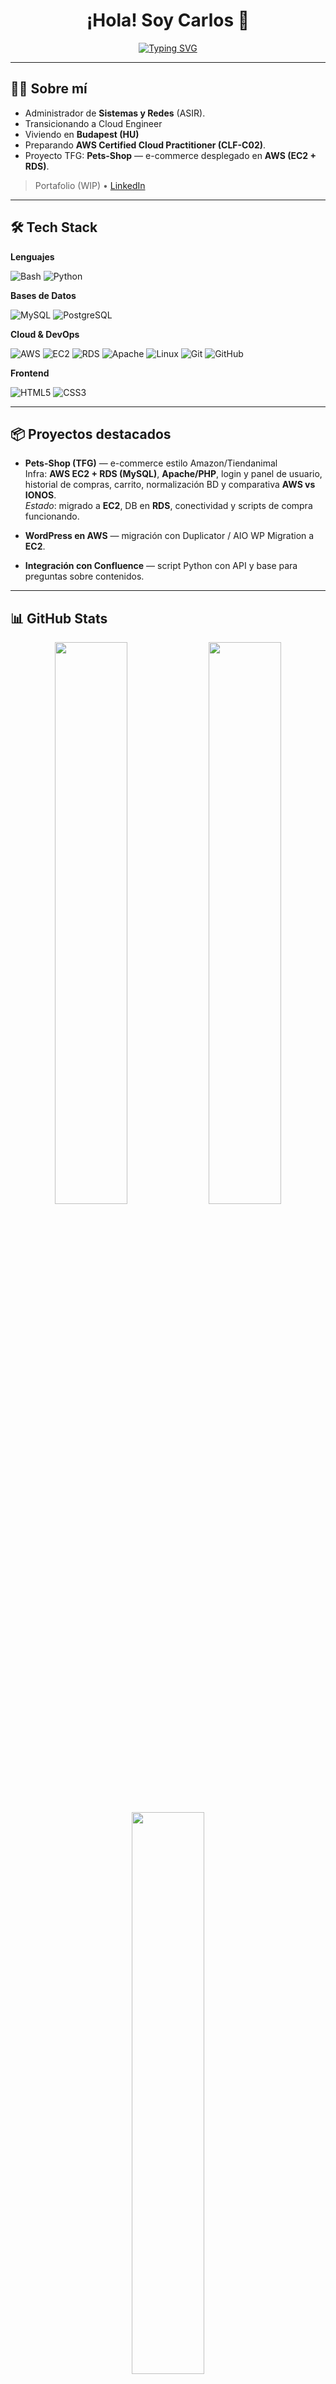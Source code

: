 <h1 align="center">¡Hola! Soy Carlos 👋</h1>
<p align="center">
  <a href="https://github.com/DenverCoder1/readme-typing-svg">
    <img src="https://readme-typing-svg.demolab.com?font=Fira+Code&pause=1000&color=36BCF7&center=true&vCenter=true&width=600&lines=System+%26+Network+Admin;Cloud+%F0%9F%8C%A1+%7C+AWS+en+progreso;MySQL+%7C+PostgreSQL;Aprendiendo+Python;Construyendo+ecommerce+%28Pets-Shop%29+en+AWS" alt="Typing SVG" />
  </a>
</p>

---

## 🧑‍💻 Sobre mí

- Administrador de **Sistemas y Redes** (ASIR).
- Transicionando a Cloud Engineer
- Viviendo en **Budapest (HU)** 
- Preparando **AWS Certified Cloud Practitioner (CLF-C02)**.
- Proyecto TFG: **Pets-Shop** — e-commerce desplegado en **AWS (EC2 + RDS)**.

> Portafolio (WIP) • [LinkedIn](https://www.linkedin.com/in/carlos-cabrera-domingo-68342b209/)

---

## 🛠️ Tech Stack

**Lenguajes**
  
![Bash](https://img.shields.io/badge/Bash-121011?style=for-the-badge&logo=gnu-bash)
![Python](https://img.shields.io/badge/Python-3776ab?style=for-the-badge&logo=python&logoColor=fff)

**Bases de Datos**
  
![MySQL](https://img.shields.io/badge/MySQL-005e86?style=for-the-badge&logo=mysql&logoColor=fff)
![PostgreSQL](https://img.shields.io/badge/PostgreSQL-4169e1?style=for-the-badge&logo=postgresql&logoColor=fff)

**Cloud & DevOps**
  
![AWS](https://img.shields.io/badge/AWS-232f3e?style=for-the-badge&logo=amazon-aws)
![EC2](https://img.shields.io/badge/EC2-ff9900?style=for-the-badge&logo=amazon-aws&logoColor=000)
![RDS](https://img.shields.io/badge/RDS-527FFF?style=for-the-badge&logo=amazon-aws&logoColor=fff)
![Apache](https://img.shields.io/badge/Apache-d22128?style=for-the-badge&logo=apache)
![Linux](https://img.shields.io/badge/Linux-FCC624?style=for-the-badge&logo=linux&logoColor=000)
![Git](https://img.shields.io/badge/Git-f05032?style=for-the-badge&logo=git&logoColor=fff)
![GitHub](https://img.shields.io/badge/GitHub-171515?style=for-the-badge&logo=github)

**Frontend**
  
![HTML5](https://img.shields.io/badge/HTML5-e34f26?style=for-the-badge&logo=html5&logoColor=fff)
![CSS3](https://img.shields.io/badge/CSS3-1572b6?style=for-the-badge&logo=css3&logoColor=fff)

---

## 📦 Proyectos destacados

- **Pets-Shop (TFG)** — e-commerce estilo Amazon/Tiendanimal  
  Infra: **AWS EC2 + RDS (MySQL)**, **Apache/PHP**, login y panel de usuario, historial de compras, carrito, normalización BD y comparativa **AWS vs IONOS**.  
  _Estado_: migrado a **EC2**, DB en **RDS**, conectividad y scripts de compra funcionando.

- **WordPress en AWS** — migración con Duplicator / AIO WP Migration a **EC2**.

- **Integración con Confluence** — script Python con API y base para preguntas sobre contenidos.

---

## 📊 GitHub Stats

<div align="center">
  <img src="https://github-readme-stats.vercel.app/api?username=TU-USUARIO&show_icons=true&include_all_commits=true&count_private=true&hide_border=true&theme=tokyonight" width="48%" />
  <img src="https://github-readme-streak-stats.herokuapp.com?user=TU-USUARIO&theme=tokyonight&hide_border=true" width="48%" />
  <img src="https://github-readme-stats.vercel.app/api/top-langs?username=TU-USUARIO&layout=compact&langs_count=8&hide_border=true&theme=tokyonight" width="48%" />
</div>

---

## 🤝 Conecta conmigo

[![LinkedIn](https://img.shields.io/badge/LinkedIn-Carlos%20Cabrera-0a66c2?style=for-the-badge&logo=linkedin)](https://www.linkedin.com/in/carlos-cabrera-domingo-68342b209/)

